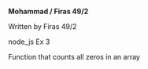 **Mohammad / Firas 49/2**

Written by Firas 49/2

node_js
Ex 3

Function that counts all zeros in an array

